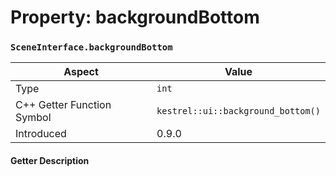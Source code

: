 
# Property: backgroundBottom
### `SceneInterface.backgroundBottom`

| Aspect | Value |
| --- | --- |
| Type | `int` |
| C++ Getter Function Symbol | `kestrel::ui::background_bottom()` |
| Introduced | 0.9.0 |

#### Getter Description

